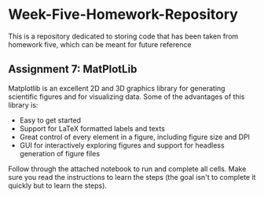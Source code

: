 # Week-Five-Homework-Repository
This is a repository dedicated to storing code that has been taken from homework five, which can be meant for future reference

## Assignment 7: MatPlotLib
Matplotlib is an excellent 2D and 3D graphics library for generating scientific figures and for visualizing data. Some of the advantages 
of this library is:
- Easy to get started
- Support for LaTeX formatted labels and texts
- Great control of every element in a figure, including figure size and DPI
- GUI for interactively exploring figures and support for headless generation of figure files

Follow through the attached notebook to run and complete all cells. Make sure you read the instructions to learn the steps (the goal 
isn't to complete it quickly but to learn the steps).